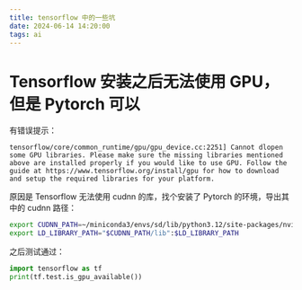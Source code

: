 ```yaml
---
title: tensorflow 中的一些坑
date: 2024-06-14 14:20:00
tags: ai
---
```


# Tensorflow 安装之后无法使用 GPU，但是 Pytorch 可以

有错误提示：
```pain
tensorflow/core/common_runtime/gpu/gpu_device.cc:2251] Cannot dlopen some GPU libraries. Please make sure the missing libraries mentioned above are installed properly if you would like to use GPU. Follow the guide at https://www.tensorflow.org/install/gpu for how to download and setup the required libraries for your platform.
```

原因是 Tensorflow 无法使用 cudnn 的库，找个安装了 Pytorch 的环境，导出其中的 cudnn 路径：
```bash
export CUDNN_PATH=~/miniconda3/envs/sd/lib/python3.12/site-packages/nvidia/cudnn
export LD_LIBRARY_PATH="$CUDNN_PATH/lib":$LD_LIBRARY_PATH
```

之后测试通过：
```python
import tensorflow as tf
print(tf.test.is_gpu_available())
```
